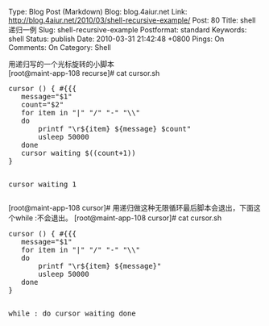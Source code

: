 Type: Blog Post (Markdown)
Blog: blog.4aiur.net
Link: http://blog.4aiur.net/2010/03/shell-recursive-example/
Post: 80
Title: shell递归一例
Slug: shell-recursive-example
Postformat: standard
Keywords: shell
Status: publish
Date: 2010-03-31 21:42:48 +0800
Pings: On
Comments: On
Category: Shell

<p>用递归写的一个光标旋转的小脚本<br />
	[root@maint-app-108 recurse]# cat cursor.sh</p>
<pre lang="bash">cursor () { #{{{
   message="$1"
   count="$2"
   for item in "|" "/" "-" "\\"
   do
       printf "\r${item} ${message} $count"
       usleep 50000
   done
   cursor waiting $((count+1))
}

cursor waiting 1</pre>
<p>[root@maint-app-108 cursor]# 用递归做这种无限循环最后脚本会退出，下面这个while :不会退出。 [root@maint-app-108 cursor]# cat cursor.sh</p>
<pre lang="bash">cursor () { #{{{
   message="$1"
   for item in "|" "/" "-" "\\"
   do
       printf "\r${item} ${message}"
       usleep 50000
   done
}

while :
do
   cursor waiting
done</pre>
<br />
